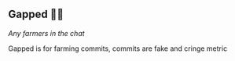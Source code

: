 ## Gapped 🧑‍🌾

*Any farmers in the chat*

Gapped is for farming commits, commits are fake and cringe metric 

